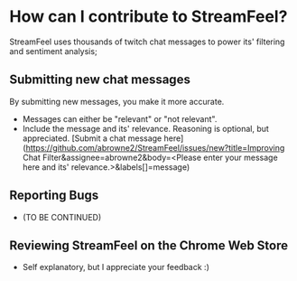 # How can I contribute to StreamFeel?

StreamFeel uses thousands of twitch chat messages to power its' filtering and sentiment analysis; 

## Submitting new chat messages
By submitting new messages, you make it more accurate.
* Messages can either be "relevant" or "not relevant".
* Include the message and its' relevance. Reasoning is optional, but appreciated.
\[Submit a chat message here](https://github.com/abrowne2/StreamFeel/issues/new?title=Improving Chat Filter&assignee=abrowne2&body=<Please enter your message here and its' relevance.>&labels[]=message)


## Reporting Bugs 
* (TO BE CONTINUED)

## Reviewing StreamFeel on the Chrome Web Store
* Self explanatory, but I appreciate your feedback :)




